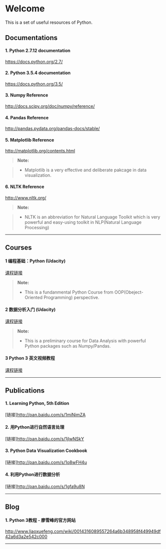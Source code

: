 
Welcome 
===================

This is a set of useful resources of Python. 

Documentations
-------------

#### 1. Python 2.7.12 documentation 

https://docs.python.org/2.7/

#### 2. Python 3.5.4 documentation 

https://docs.python.org/3.5/

#### 3. Numpy Reference

http://docs.scipy.org/doc/numpy/reference/

#### 4. Pandas Reference

http://pandas.pydata.org/pandas-docs/stable/

#### 5. Matplotlib Reference

http://matplotlib.org/contents.html

> **Note:**

> - Matplotlib is a very effective and deliberate pakcage in data visualization. 

#### 6. NLTK Reference

http://www.nltk.org/

> **Note:**

> - NLTK is an abbreviation for Natural Language Toolkit which is very powerful and easy-using toolkit in NLP(Natural Language Processing)

----------


Courses
-------------------

#### 1 编程基础：Python (Udacity)
[课程链接][1]

> **Note:**
> - This is a fundanmental Python Course from OOP(Obeject-Oriented Programming) perspective.

#### 2 数据分析入门 (Udacity)

[课程链接][2]

> **Note:**
> - This is a preliminary course for Data Analysis with powerful Python packages such as Numpy/Pandas.

#### 3 Python 3 英文视频教程
[课程链接][3]

----------


Publications
-------------

#### 1. Learning Python, 5th Edition

[链接]http://pan.baidu.com/s/1miNimZA

#### 2. 用Python进行自然语言处理

[链接]http://pan.baidu.com/s/1jIwNSkY

#### 3. Python Data Visualization Cookbook

[链接]http://pan.baidu.com/s/1o8wFH4u

#### 4. 利用Python进行数据分析

[链接]http://pan.baidu.com/s/1gfa9u8N

----------


Blog
-------------

#### 1. Python 3教程 - 廖雪峰的官方网站

http://www.liaoxuefeng.com/wiki/0014316089557264a6b348958f449949df42a6d3a2e542c000

----------


  [1]: https://cn.udacity.com/course/programming-foundations-with-python--ud036/
  [2]: https://cn.udacity.com/course/intro-to-data-analysis--ud170
  [3]: http://pan.baidu.com/s/1i4MYigt
 


